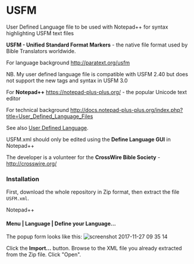 # USFM
User Defined Language file to be used with Notepad++ for syntax highlighting USFM text files

**USFM - Unified Standard Format Markers** - the native file format used by Bible Translators worldwide.

For language background http://paratext.org/usfm

NB. My user defined language file is compatible with USFM 2.40 but does not support the new tags and syntax in USFM 3.0

For **Notepad++** https://notepad-plus-plus.org/ - the popular Unicode text editor

For technical background http://docs.notepad-plus-plus.org/index.php?title=User_Defined_Language_Files

See also [User Defined Language](https://ivan-radic.github.io/udl-documentation/).

USFM.xml should only be edited using the **Define Language GUI** in Notepad++

The developer is a volunteer for the **CrossWire Bible Society** - http://crosswire.org/

### Installation

First, download the whole repository in Zip format, then extract the file `USFM.xml`.

Notepad++
#### Menu | Language | Define your Language...
The popup form looks like this: 
![screenshot 2017-11-27 09 35 14](https://user-images.githubusercontent.com/16325414/33259949-57e446ec-d356-11e7-8013-81ac1d5f76f4.png)

Click the **Import...** button. Browse to the XML file you already extracted from the Zip file.
Click "Open".

